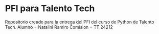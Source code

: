 # PFI para Talento Tech
Repositorio creado para la entrega del PFI del curso de Python de Talento Tech.
Alumno = Natalini Ramiro
Comision = TT 24212
